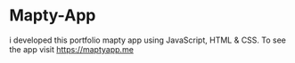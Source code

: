 # Mapty-App
i developed this portfolio mapty app using JavaScript, HTML &amp; CSS. To see the app visit https://maptyapp.me
